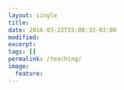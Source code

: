 ```yaml
---
layout: single
title:
date: 2016-03-22T15:08:33-03:00
modified:
excerpt:
tags: []
permalink: /teaching/
image:
  feature:
---
```


